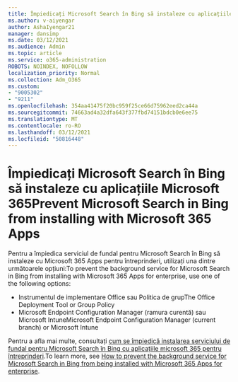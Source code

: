 ```yaml
---
title: Împiedicați Microsoft Search în Bing să instaleze cu aplicațiile Microsoft 365
ms.author: v-aiyengar
author: AshaIyengar21
manager: dansimp
ms.date: 03/12/2021
ms.audience: Admin
ms.topic: article
ms.service: o365-administration
ROBOTS: NOINDEX, NOFOLLOW
localization_priority: Normal
ms.collection: Adm_O365
ms.custom:
- "9005302"
- "9211"
ms.openlocfilehash: 354aa41475f20bc959f25ce66d75962eed2ca44a
ms.sourcegitcommit: 74663ad4a32dfa643f377fbd74151bdcb0e6ee75
ms.translationtype: MT
ms.contentlocale: ro-RO
ms.lasthandoff: 03/12/2021
ms.locfileid: "50816448"
---
```

# <a name="prevent-microsoft-search-in-bing-from-installing-with-microsoft-365-apps"></a><span data-ttu-id="08546-102">Împiedicați Microsoft Search în Bing să instaleze cu aplicațiile Microsoft 365</span><span class="sxs-lookup"><span data-stu-id="08546-102">Prevent Microsoft Search in Bing from installing with Microsoft 365 Apps</span></span>

<span data-ttu-id="08546-103">Pentru a împiedica serviciul de fundal pentru Microsoft Search în Bing să instaleze cu Microsoft 365 Apps pentru întreprinderi, utilizați una dintre următoarele opțiuni:</span><span class="sxs-lookup"><span data-stu-id="08546-103">To prevent the background service for Microsoft Search in Bing from installing with Microsoft 365 Apps for enterprise, use one of the following options:</span></span>

- <span data-ttu-id="08546-104">Instrumentul de implementare Office sau Politica de grup</span><span class="sxs-lookup"><span data-stu-id="08546-104">The Office Deployment Tool or Group Policy</span></span>
- <span data-ttu-id="08546-105">Microsoft Endpoint Configuration Manager (ramura curentă) sau Microsoft Intune</span><span class="sxs-lookup"><span data-stu-id="08546-105">Microsoft Endpoint Configuration Manager (current branch) or Microsoft Intune</span></span>

<span data-ttu-id="08546-106">Pentru a afla mai multe, consultați [cum se împiedică instalarea serviciului de fundal pentru Microsoft Search în Bing cu aplicațiile microsoft 365 pentru întreprinderi](https://go.microsoft.com/fwlink/?linkid=2151946).</span><span class="sxs-lookup"><span data-stu-id="08546-106">To learn more, see [How to prevent the background service for Microsoft Search in Bing from being installed with Microsoft 365 Apps for enterprise](https://go.microsoft.com/fwlink/?linkid=2151946).</span></span>
